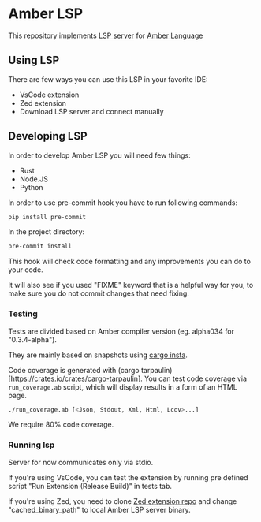 # Amber LSP

This repository implements [LSP server](https://microsoft.github.io/language-server-protocol/specifications/lsp/3.17/specification/) for [Amber Language](https://amber-lang.com/)

## Using LSP

There are few ways you can use this LSP in your favorite IDE:
* VsCode extension
* Zed extension
* Download LSP server and connect manually

## Developing LSP

In order to develop Amber LSP you will need few things:

* Rust
* Node.JS
* Python

In order to use pre-commit hook you have to run following commands:
```bash
pip install pre-commit
```

In the project directory:
```bash
pre-commit install
```

This hook will check code formatting and any improvements you can do to your code.

It will also see if you used "FIXME" keyword that is a helpful way for you, to make sure you do not commit changes that need fixing.

### Testing

Tests are divided based on Amber compiler version (eg. alpha034 for "0.3.4-alpha").

They are mainly based on snapshots using [cargo insta](https://insta.rs/docs/cli/).

Code coverage is generated with (cargo tarpaulin)[https://crates.io/crates/cargo-tarpaulin].
You can test code coverage via `run_coverage.ab` script, which will display results in a form of an HTML page.

```bash
./run_coverage.ab [<Json, Stdout, Xml, Html, Lcov>...]
```

We require 80% code coverage.

### Running lsp

Server for now communicates only via stdio.

If you're using VsCode, you can test the extension by running pre defined script
"Run Extension (Release Build)" in tests tab.

If you're using Zed, you need to clone [Zed extension repo](https://github.com/amber-lang/amber-zed) and change "cached_binary_path"
to local Amber LSP server binary.
